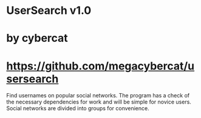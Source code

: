 # UserSearch v1.0
# by cybercat
# https://github.com/megacybercat/usersearch
Find usernames on popular social networks. The program has a check of the necessary dependencies for work and will be simple for novice users. Social networks are divided into groups for convenience.
